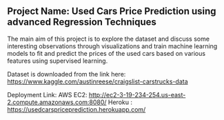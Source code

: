 ## Project Name: Used Cars Price Prediction using advanced Regression Techniques

The main aim of this project is to explore the dataset and discuss some interesting observations through visualizations and train machine learning models to fit and predict the prices of the used cars based on various features using supervised learning.

Dataset is downloaded from the link here: https://www.kaggle.com/austinreese/craigslist-carstrucks-data

Deployment Link: AWS EC2:  http://ec2-3-19-234-254.us-east-2.compute.amazonaws.com:8080/
                 Heroku :  https://usedcarspriceprediction.herokuapp.com/

